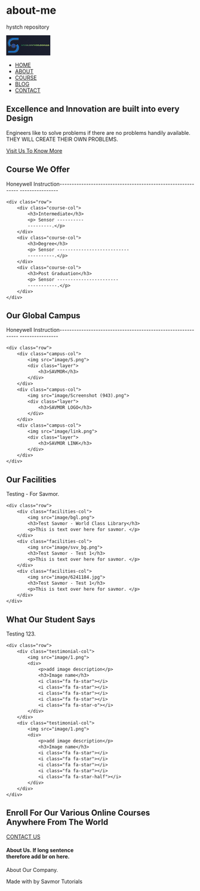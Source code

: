 # about-me
hystch repository
<!DOCTYPE html>
<html>
<head>
	<meta name="viewport" content="with=device-width, initial-scale=1.0">
	<title>Engineer Ambitiously - Savmor</title>
	<link rel="stylesheet" href="Sv_style.css">
	<link rel="preconnect" href="https://fonts.googleapis.com">
	<link rel="preconnect" href="https://fonts.gstatic.com" crossorigin>
<link href="http://fonts.googleapis.com/css2?family=Poppins:wght@100;200;300;400;600;700&display=swap" rel="stylesheet">
<link rel="stylesheet" href="http://cdn.jsdelivr.net/npm/@fortawesome/fontawesome-free@6.1.2/css/fontawesome.min.css">
<link rel="stylesheet" href="https://use.fontawesome.com/releases/v5.3.1/css/all.css" integrity="sha384-mzrmE5qonljUremFsqc01SB46JvROS7bZs3IO2EmfFsd15uHvIt+Y8vEf7N7fWAU" crossorigin="anonymous">
</head>
<body>
<section class="header">
	<nav>
		<a href="savmor.html"><img src="image/bgs - advanvced-4.png"></a>
		<div class="nav-links" id="navLinks">
		<i class="fa fa-times" onclick="hideMenu()"></i>
			<ul>
				<li><a href="savmor.html">HOME</a></li>
				<li><a href="aboutsv.html">ABOUT</a></li>
				<li><a href="coursesv.html">COURSE</a></li>
				<li><a href="blogsv.html">BLOG</a></li>
				<li><a href="contactsv.html">CONTACT</a></li>
			</ul>
		</div>	
		<i class="fa fa-bars" onclick="showMenu()"></i>
	</nav>

<div class="text-box">
	<h1>Excellence and Innovation are built into every Design</h1>
	<p>Engineers like to solve problems if there are no problems handily available. <br>THEY WILL CREATE THEIR OWN PROBLEMS.</p>
	<a href="" class="hero-btn">Visit Us To Know More</a>
</div>

</section>

<!------Course-------->

<section class="course">
	<h1>Course We Offer</h1>
	<p> Honeywell Instruction-------------------------------------------------------------
	---------------- </p>

	<div class="row">
		<div class="course-col">
			<h3>Intermediate</h3>
			<p> Sensor ----------
			---------.</p>
		</div>
		<div class="course-col">
			<h3>Degree</h3>
			<p> Sensor ---------------------------
			----------.</p>
		</div>
		<div class="course-col">
			<h3>Post Graduation</h3>
			<p> Sensor -----------------------
			-----------.</p>
		</div>
	</div>

</section>


<!------- campus ------>

<section class="campus">
	<h1>Our Global Campus</h1>
	<p> Honeywell Instruction-------------------------------------------------------------
	---------------- </p>

	<div class="row">
		<div class="campus-col">
			<img src="image/S.png">
			<div class="layer">
				<h3>SAVMOR</h3>
			</div>
		</div>
		<div class="campus-col">
			<img src="image/Screenshot (943).png">
			<div class="layer">
				<h3>SAVMOR LOGO</h3>
			</div>
		</div>
		<div class="campus-col">
			<img src="image/link.png">
			<div class="layer">
				<h3>SAVMOR LINK</h3>
			</div>
		</div>
	</div>

</section>

<!---------Facilities-------->

<section class="facilities">
	<h1>Our Facilities</h1>
	<p>Testing - For Savmor. </p>
	
	<div class="row">
		<div class="facilities-col">
			<img src="image/bgl.png">
			<h3>Test Savmor - World Class Library</h3>
			<p>This is text over here for savmor. </p>
		</div>
		<div class="facilities-col">
			<img src="image/svv_bg.png">
			<h3>Test Savmor - Test 1</h3>
			<p>This is text over here for savmor. </p>
		</div>
		<div class="facilities-col">
			<img src="image/6241184.jpg">
			<h3>Test Savmor - Test 1</h3>
			<p>This is text over here for savmor. </p>
		</div>
	</div>

</section>

<!----- testimonials ----->

<section class="testimonials">
	<h1>What Our Student Says</h1>
	<p>Testing 123. </p>

	<div class="row">
		<div class="testimonial-col">
			<img src="image/1.png">
			<div>
				<p>add image description</p>
				<h3>Image name</h3>
				<i class="fa fa-star"></i>
				<i class="fa fa-star"></i>
				<i class="fa fa-star"></i>
				<i class="fa fa-star"></i>
				<i class="fa fa-star-o"></i>
			</div>
		</div>
		<div class="testimonial-col">
			<img src="image/1.png">
			<div>
				<p>add image description</p>
				<h3>Image name</h3>
				<i class="fa fa-star"></i>
				<i class="fa fa-star"></i>
				<i class="fa fa-star"></i>
				<i class="fa fa-star"></i>
				<i class="fa fa-star-half"></i>
			</div>
		</div>
	</div>
</section>

<!--- Call To Action ---->

<section class="cta">
	<h1>Enroll For Our Various Online Courses<br>Anywhere From The
	World</h1>
	<a href="" class="hero-btn">CONTACT US</a>
</section>

<!----Footer----->

<section class="footer">
	<h4>About Us. If long sentence <br>therefore add br on here. </h4>
	<p>About Our Company. </p>
	<div class="icons">
		<i class="fab fa-facebook"></i>
		<i class="fab fa-twitter"></i>
		<i class="fab fa-instagram"></i>
		<i class="fab fa-linkedin"></i>
	</div>
	<p>Made with <i class="fa fa-heart"></i> by Savmor Tutorials</p>
</section>

<!--------JavaScript for Toggle Menu------->
<script>
	
	var navlinks = document.getElementById("navLinks");
	
	function showMenu(){
		navLinks.style.right = "0";
	}
	function hideMenu(){
		navLinks.style.right = "-200px";
	}

</script>


</body>
</html>
